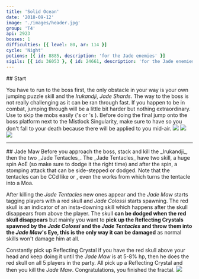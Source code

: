 ```yaml
---
title: 'Solid Ocean'
date: '2018-09-12'
image: './images/header.jpg'
group: 'T4'
api: 2923
bosses: 1
difficulties: [{ level: 80, ar: 114 }]
cycle: 'Night'
potions: [{ id: 8885, description: 'for the Jade enemies' }]
sigils: [{ id: 36053 }, { id: 24661, description: 'for the Jade enemies' }]
---
```


<Grid>
<GridItem sm="12">
## Start
  
You have to run to the boss first, the only obstacle in your way is your own jumping puzzle skill and the _Irukandji_, _Jade Shards_. The way to the boss is not really challenging as it can be ran through fast. If you happen to be in combat, jumping through will be a little bit harder but nothing extraordinary. Use <Effect name="Stealth"/> to skip the mobs easily (<Specialization name="Mesmer"/>'s <Skill name="Mass Invisibility" profession="Mesmer"/> or <Specialization name="Thief"/>'s <Skill name="Shadow Refuge" profession="Thief"/>). Before doing the final jump onto the boss platform next to the Mistlock Singularity, make sure to have <Boon name="Swiftness"/> so you don't fall to your death because there will be <Effect name="Agony"/> applied to you mid-air.
</GridItem>
<GridItem sm="4">
<Image src="./images/start_1.jpg"/>
</GridItem>
<GridItem sm="4">
<Image src="./images/start_2.jpg"/>
</GridItem>
<GridItem sm="4">
<Image src="./images/start_3.jpg"/>
</GridItem>
</Grid>

---

<Grid>
<GridItem sm="12">
## Jade Maw
Before you approach the boss, stack <Boon name="Might"/> and kill the _Irukandji_, then the two _Jade Tentacles_. The _Jade Tentacles_ have two skill, a huge spin AoE (so make sure to dodge it the right time) and after the spin, a stomping attack that can be side-stepped or dodged. Note that the tentacles can be CCd like <Control name="Stun"/> or <Control name="Daze"/>, even the <Skill name="Signet of Humility" profession="Mesmer"/> works from <Specialization name="Mesmer"/> which turns the tentacle into a Moa.

After killing the _Jade Tentacles_ new ones appear and the _Jade Maw_ starts tagging players with a red skull and _Jade Colossi_ starts spawning. The red skull is an indicator of an insta-downing skill which happens after the skull disappears from above the player. The skull **can be dodged when the red skull disappears** but mainly you want to **pick up the Reflecting Crystals spawned by the _Jade Colossi_ and the _Jade Tentacles_ and throw them into the _Jade Maw_'s Eye, this is the only way it can be damaged** as normal skills won't damage him at all.

Constantly pick up Reflecting Crystal if you have the red skull above your head and keep doing it until the _Jade Maw_ is at 5-8% hp, then he does the red skull on all 5 players in the party. All pick up a Reflecting Crystal and then you kill the _Jade Maw_. Congratulations, you finished the fractal.
</GridItem>
<GridItem sm="12">
<Image src="./images/jade_maw.jpg"/>
</GridItem>
</Grid>
